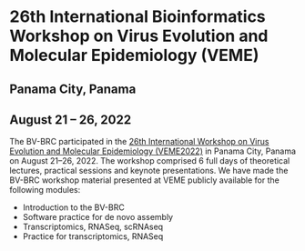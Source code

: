# 26th International Bioinformatics Workshop on Virus Evolution and Molecular Epidemiology (VEME)

## Panama City, Panama

## August 21 – 26, 2022

The BV-BRC participated in the [26th International Workshop on Virus Evolution and Molecular Epidemiology (VEME2022)](https://veme-fiocruzbr.ceri.africa/veme/) in Panama City, Panama on August 21–26, 2022. The workshop comprised 6 full days of theoretical lectures, practical sessions and keynote presentations. We have made the BV-BRC workshop material presented at VEME publicly available for the following modules:

* Introduction to the BV-BRC
* Software practice for de novo assembly
* Transcriptomics, RNASeq, scRNAseq
* Practice for transcriptomics, RNASeq 